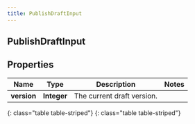 ```yaml
---
title: PublishDraftInput
---
```

## PublishDraftInput


## Properties

| Name | Type | Description | Notes |
| ------------ | ------------- | ------------- | ------------- |
| **version** | **Integer** | The current draft version. |  |
{: class="table table-striped"}
{: class="table table-striped"}


